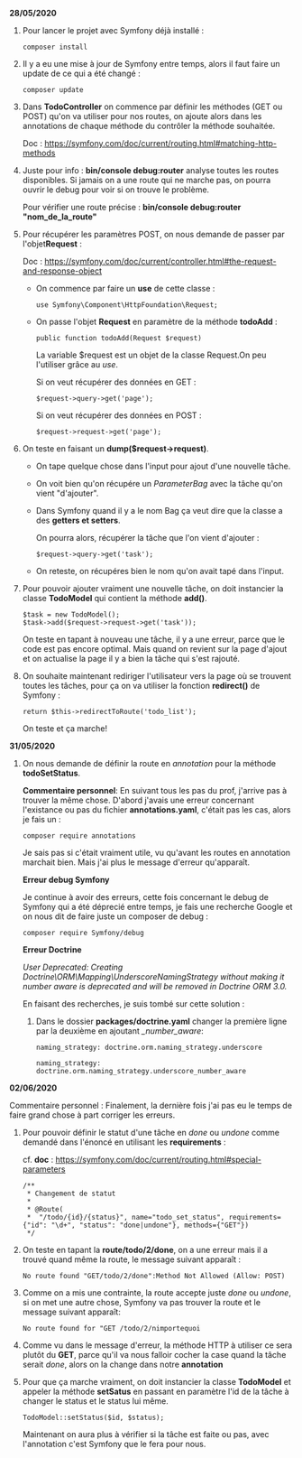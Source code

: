 **28/05/2020**

1. Pour lancer le projet avec Symfony déjà installé :
    ```
    composer install
    ```
2. Il y a eu une mise à jour de Symfony entre temps, alors il faut faire un update de ce qui a été changé :
    ```
    composer update
    ```
3. Dans **TodoController** on commence par définir les méthodes (GET ou POST) qu'on va utiliser pour nos routes, on ajoute alors dans les annotations de chaque méthode du contrôler la méthode souhaitée.

    Doc : https://symfony.com/doc/current/routing.html#matching-http-methods

4. Juste pour info : **bin/console debug:router** analyse toutes les routes disponibles. Si jamais on a une route qui ne marche pas, on pourra ouvrir le debug pour voir si on trouve le problème.  

    Pour vérifier une route précise : **bin/console debug:router "nom_de_la_route"**

5. Pour récupérer les paramètres POST, on nous demande de passer par l'objet**Request** :

    Doc : https://symfony.com/doc/current/controller.html#the-request-and-response-object

    - On commence par faire un **use** de cette classe :
        ```
        use Symfony\Component\HttpFoundation\Request;
        ```
    - On passe l'objet **Request** en paramètre de la méthode **todoAdd** :
        ```
        public function todoAdd(Request $request)
        ```
        La variable $request est un objet de la classe Request.On   peu l'utiliser grâce au *use*.

        Si on veut récupérer des données en GET :
        ```
        $request->query->get('page');
        ```
        Si on veut récupérer des données en POST :
        ```
        $request->request->get('page');
        ```
6. On teste en faisant un **dump($request->request)**. 
    - On tape quelque chose dans l'input pour ajout d'une nouvelle tâche.

    - On voit bien qu'on récupére un *ParameterBag* avec la tâche qu'on vient "d'ajouter". 

    - Dans Symfony quand il y a le nom Bag ça veut dire que la classe a des **getters et setters**. 

        On pourra alors, récupérer la tâche que l'on vient d'ajouter :
        ```
        $request->query->get('task');
        ```
    - On reteste, on récupéres bien le nom qu'on avait tapé dans l'input.

7. Pour pouvoir ajouter vraiment une nouvelle tâche, on doit instancier la classe **TodoModel** qui contient la méthode **add()**.
    ```
    $task = new TodoModel();
    $task->add($request->request->get('task'));
    ```

    On teste en tapant à nouveau une tâche, il y a une erreur, parce que le code est pas encore optimal. Mais quand on revient sur la page d'ajout et on actualise la page il y a bien la tâche qui s'est rajouté.

8. On souhaite maintenant rediriger l'utilisateur vers la page où se trouvent toutes les tâches, pour ça on va utiliser la fonction **redirect()** de Symfony :
    ```
    return $this->redirectToRoute('todo_list');
    ```

    On teste et ça marche! 

**31/05/2020**

1. On nous demande de définir la route en *annotation* pour la méthode **todoSetStatus**. 

    **Commentaire personnel**: En suivant tous les pas du prof, j'arrive pas à trouver la même chose. D'abord j'avais une erreur concernant l'existance ou pas du fichier **annotations.yaml**, c'était pas les cas, alors je fais un : 
    ```
    composer require annotations
    ```

    Je sais pas si c'était vraiment utile, vu qu'avant les routes en annotation marchait bien. Mais j'ai plus le message d'erreur qu'apparaît.

    **Erreur debug Symfony**

    Je continue à avoir des erreurs, cette fois concernant le debug de Symfony qui a été déprecié entre temps, je fais une recherche Google et on nous dit de faire juste un composer de debug :
    ```
    composer require Symfony/debug
    ```

    **Erreur Doctrine**

    *User Deprecated: Creating Doctrine\ORM\Mapping\UnderscoreNamingStrategy without making it number aware is deprecated and will be removed in Doctrine ORM 3.0.*

    En faisant des recherches, je suis tombé sur cette solution : 

    1. Dans le dossier **packages/doctrine.yaml** changer la première ligne par la deuxième en ajoutant *_number_aware*:
        ```
        naming_strategy: doctrine.orm.naming_strategy.underscore
  
        naming_strategy: doctrine.orm.naming_strategy.underscore_number_aware
        ```

**02/06/2020**

Commentaire personnel : Finalement, la dernière fois j'ai pas eu le temps de faire grand chose à part corriger les erreurs. 

1. Pour pouvoir définir le statut d'une tâche en *done* ou *undone* comme demandé dans l'énoncé en utilisant les **requirements** :

    cf. **doc** : https://symfony.com/doc/current/routing.html#special-parameters

    ```
    /**
     * Changement de statut
     *
     * @Route(
     *  "/todo/{id}/{status}", name="todo_set_status", requirements={"id": "\d+", "status": "done|undone"}, methods={"GET"})
     */
     ```
2. On teste en tapant la **route/todo/2/done**, on a une erreur mais il a trouvé quand même la route, le message suivant apparaît :

    ```
    No route found "GET/todo/2/done":Method Not Allowed (Allow: POST)
    ```

3. Comme on a mis une contrainte, la route accepte juste *done* ou *undone*, si on met une autre chose, Symfony va pas trouver la route et le message suivant apparaît:
    ```
    No route found for "GET /todo/2/nimportequoi
    ```

4. Comme vu dans le message d'erreur, la méthode HTTP à utiliser ce sera plutôt du **GET**, parce qu'il va nous falloir cocher la case quand la tâche serait *done*, alors on la change dans notre **annotation**

5. Pour que ça marche vraiment, on doit instancier la classe **TodoModel** et appeler la méthode **setSatus** en passant en paramètre l'id de la tâche à changer le status et le status lui même.
    ```
    TodoModel::setStatus($id, $status);
    ```
    Maintenant on aura plus à vérifier si la tâche est faite ou pas, avec l'annotation c'est Symfony que le fera pour nous.


